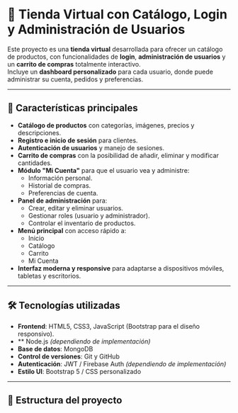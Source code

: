 # 🛒 Tienda Virtual con Catálogo, Login y Administración de Usuarios

Este proyecto es una **tienda virtual** desarrollada para ofrecer un catálogo de productos, con funcionalidades de **login**, **administración de usuarios** y un **carrito de compras** totalmente interactivo.  
Incluye un **dashboard personalizado** para cada usuario, donde puede administrar su cuenta, pedidos y preferencias.

---

## 📌 Características principales

- **Catálogo de productos** con categorías, imágenes, precios y descripciones.
- **Registro e inicio de sesión** para clientes.
- **Autenticación de usuarios** y manejo de sesiones.
- **Carrito de compras** con la posibilidad de añadir, eliminar y modificar cantidades.
- **Módulo "Mi Cuenta"** para que el usuario vea y administre:
  - Información personal.
  - Historial de compras.
  - Preferencias de cuenta.
- **Panel de administración** para:
  - Crear, editar y eliminar usuarios.
  - Gestionar roles (usuario y administrador).
  - Controlar el inventario de productos.
- **Menú principal** con acceso rápido a:
  - Inicio
  - Catálogo
  - Carrito
  - Mi Cuenta
- **Interfaz moderna y responsive** para adaptarse a dispositivos móviles, tabletas y escritorios.

---

## 🛠️ Tecnologías utilizadas

- **Frontend**: HTML5, CSS3, JavaScript (Bootstrap para el diseño responsivo).
- ** Node.js *(dependiendo de implementación)*
- **Base de datos**: MongoDB
- **Control de versiones**: Git y GitHub
- **Autenticación**: JWT / Firebase Auth *(dependiendo de implementación)*
- **Estilo UI**: Bootstrap 5 / CSS personalizado

---

## 📂 Estructura del proyecto

